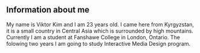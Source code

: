 ## Information about me
My name is Viktor Kim and I am 23 years old. I came here from Kyrgyzstan, it is a small country in Сentral Asia which is surrounded by high mountains. Currently I am a student at Fanshawe College in London, Ontario. The folowing two years I am going to study Interactive Media Design program.
